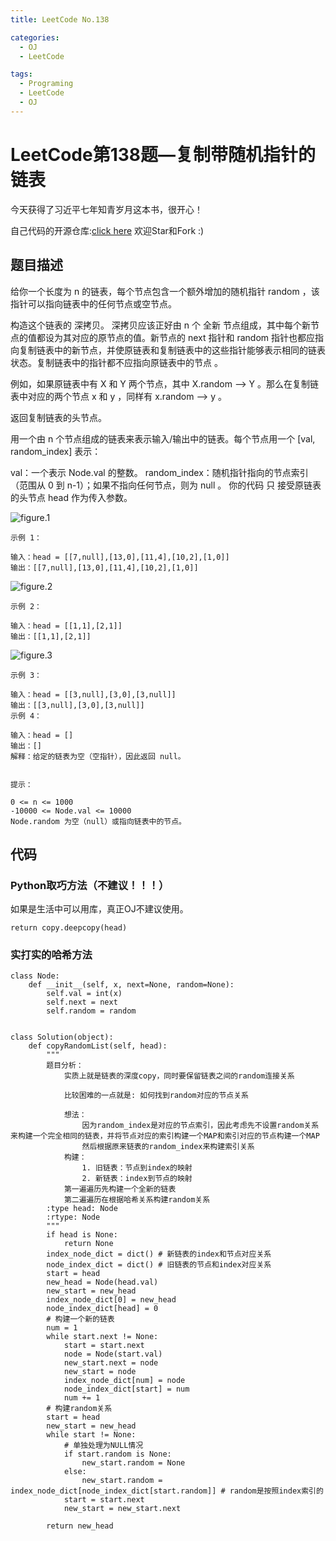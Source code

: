```yaml
---
title: LeetCode No.138

categories:
  - OJ
  - LeetCode

tags:
  - Programing
  - LeetCode
  - OJ
---
```



# LeetCode第138题—复制带随机指针的链表
今天获得了习近平七年知青岁月这本书，很开心！

自己代码的开源仓库:[click here](https://github.com/zs670980918/LeetCode_Coding_Record)  欢迎Star和Fork :)

## 题目描述
给你一个长度为 n 的链表，每个节点包含一个额外增加的随机指针 random ，该指针可以指向链表中的任何节点或空节点。

构造这个链表的 深拷贝。 深拷贝应该正好由 n 个 全新 节点组成，其中每个新节点的值都设为其对应的原节点的值。新节点的 next 指针和 random 指针也都应指向复制链表中的新节点，并使原链表和复制链表中的这些指针能够表示相同的链表状态。复制链表中的指针都不应指向原链表中的节点 。

例如，如果原链表中有 X 和 Y 两个节点，其中 X.random --> Y 。那么在复制链表中对应的两个节点 x 和 y ，同样有 x.random --> y 。

返回复制链表的头节点。

用一个由 n 个节点组成的链表来表示输入/输出中的链表。每个节点用一个 [val, random_index] 表示：

val：一个表示 Node.val 的整数。
random_index：随机指针指向的节点索引（范围从 0 到 n-1）；如果不指向任何节点，则为  null 。
你的代码 只 接受原链表的头节点 head 作为传入参数。

![figure.1](https://assets.leetcode-cn.com/aliyun-lc-upload/uploads/2020/01/09/e1.png)

```
示例 1：

输入：head = [[7,null],[13,0],[11,4],[10,2],[1,0]]
输出：[[7,null],[13,0],[11,4],[10,2],[1,0]]
```

![figure.2](https://assets.leetcode-cn.com/aliyun-lc-upload/uploads/2020/01/09/e2.png)

```
示例 2：

输入：head = [[1,1],[2,1]]
输出：[[1,1],[2,1]]
```
![figure.3](https://assets.leetcode-cn.com/aliyun-lc-upload/uploads/2020/01/09/e3.png)
```
示例 3：

输入：head = [[3,null],[3,0],[3,null]]
输出：[[3,null],[3,0],[3,null]]
示例 4：

输入：head = []
输出：[]
解释：给定的链表为空（空指针），因此返回 null。
 

提示：

0 <= n <= 1000
-10000 <= Node.val <= 10000
Node.random 为空（null）或指向链表中的节点。
```

## 代码
### Python取巧方法（不建议！！！）
如果是生活中可以用库，真正OJ不建议使用。
```
return copy.deepcopy(head)
```
### 实打实的哈希方法
```
class Node:
    def __init__(self, x, next=None, random=None):
        self.val = int(x)
        self.next = next
        self.random = random


class Solution(object):
    def copyRandomList(self, head):
        """
        题目分析：
            实质上就是链表的深度copy，同时要保留链表之间的random连接关系

            比较困难的一点就是: 如何找到random对应的节点关系

            想法：
                因为random_index是对应的节点索引，因此考虑先不设置random关系来构建一个完全相同的链表，并将节点对应的索引构建一个MAP和索引对应的节点构建一个MAP
                然后根据原来链表的random_index来构建索引关系
            构建：
                1. 旧链表：节点到index的映射
                2. 新链表：index到节点的映射
            第一遍遍历先构建一个全新的链表
            第二遍遍历在根据哈希关系构建random关系
        :type head: Node
        :rtype: Node
        """
        if head is None:
            return None
        index_node_dict = dict() # 新链表的index和节点对应关系
        node_index_dict = dict() # 旧链表的节点和index对应关系
        start = head
        new_head = Node(head.val)
        new_start = new_head
        index_node_dict[0] = new_head
        node_index_dict[head] = 0
        # 构建一个新的链表
        num = 1
        while start.next != None:
            start = start.next
            node = Node(start.val)
            new_start.next = node
            new_start = node
            index_node_dict[num] = node
            node_index_dict[start] = num
            num += 1
        # 构建random关系
        start = head
        new_start = new_head
        while start != None:
            # 单独处理为NULL情况
            if start.random is None:
                new_start.random = None
            else:
                new_start.random = index_node_dict[node_index_dict[start.random]] # random是按照index索引的
            start = start.next
            new_start = new_start.next

        return new_head

```